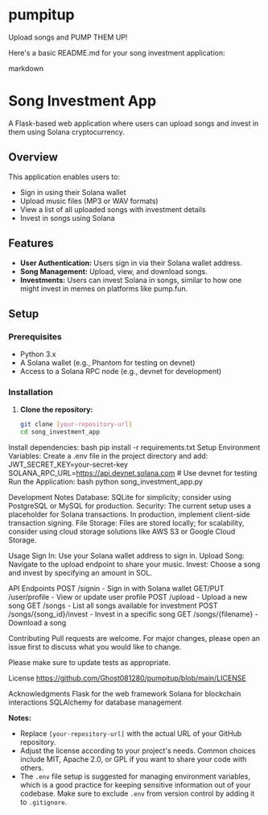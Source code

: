 # pumpitup
Upload songs and PUMP THEM UP! 


Here's a basic README.md for your song investment application:

markdown
# Song Investment App

A Flask-based web application where users can upload songs and invest in them using Solana cryptocurrency.

## Overview

This application enables users to:
- Sign in using their Solana wallet
- Upload music files (MP3 or WAV formats)
- View a list of all uploaded songs with investment details
- Invest in songs using Solana

## Features

- **User Authentication:** Users sign in via their Solana wallet address.
- **Song Management:** Upload, view, and download songs.
- **Investments:** Users can invest Solana in songs, similar to how one might invest in memes on platforms like pump.fun.

## Setup

### Prerequisites

- Python 3.x
- A Solana wallet (e.g., Phantom for testing on devnet)
- Access to a Solana RPC node (e.g., devnet for development)

### Installation

1. **Clone the repository:**
   ```bash
   git clone [your-repository-url]
   cd song_investment_app

Install dependencies:
bash
pip install -r requirements.txt
Setup Environment Variables:
Create a .env file in the project directory and add:
JWT_SECRET_KEY=your-secret-key
SOLANA_RPC_URL=https://api.devnet.solana.com  # Use devnet for testing
Run the Application:
bash
python song_investment_app.py

Development Notes
Database: SQLite for simplicity; consider using PostgreSQL or MySQL for production.
Security: The current setup uses a placeholder for Solana transactions. In production, implement client-side transaction signing.
File Storage: Files are stored locally; for scalability, consider using cloud storage solutions like AWS S3 or Google Cloud Storage.

Usage
Sign In: Use your Solana wallet address to sign in.
Upload Song: Navigate to the upload endpoint to share your music.
Invest: Choose a song and invest by specifying an amount in SOL.

API Endpoints
POST /signin - Sign in with Solana wallet
GET/PUT /user/profile - View or update user profile
POST /upload - Upload a new song
GET /songs - List all songs available for investment
POST /songs/{song_id}/invest - Invest in a specific song
GET /songs/{filename} - Download a song

Contributing
Pull requests are welcome. For major changes, please open an issue first to discuss what you would like to change.

Please make sure to update tests as appropriate.

License https://github.com/Ghost081280/pumpitup/blob/main/LICENSE

Acknowledgments
Flask for the web framework
Solana for blockchain interactions
SQLAlchemy for database management

**Notes:**
- Replace `[your-repository-url]` with the actual URL of your GitHub repository.
- Adjust the license according to your project's needs. Common choices include MIT, Apache 2.0, or GPL if you want to share your code with others.
- The `.env` file setup is suggested for managing environment variables, which is a good practice for keeping sensitive information out of your codebase. Make sure to exclude `.env` from version control by adding it to `.gitignore`.
